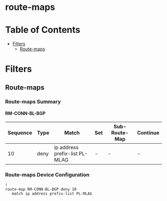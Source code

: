 # route-maps
# Table of Contents

- [Filters](#filters)
  - [Route-maps](#route-maps)

# Filters

## Route-maps

### Route-maps Summary

#### RM-CONN-BL-BGP

| Sequence | Type | Match | Set | Sub-Route-Map | Continue |
| -------- | ---- | ----- | --- | ------------- | -------- |
| 10 | deny | ip address prefix-list PL-MLAG | - | - | - |

### Route-maps Device Configuration

```eos
!
route-map RM-CONN-BL-BGP deny 10
   match ip address prefix-list PL-MLAG
```

